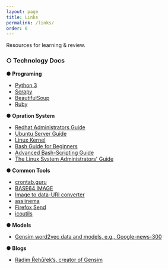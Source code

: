 ```yaml
---
layout: page
title: Links
permalink: /links/
order: 0
---
```


Resources for learning &amp; review.

### ○ Technology Docs

__● Programing__
* [Python 3](https://docs.python.org/3/)
* [Scrapy](https://docs.scrapy.org)
* [BeautifulSoup](https://www.crummy.com/software/BeautifulSoup/bs4/doc/)
* [Ruby](http://ruby-doc.org/)

__● Opration System__

* [Redhat Administrators Guide](https://access.redhat.com/documentation/en-us/red_hat_enterprise_linux/7/html/system_administrators_guide/)
* [Ubuntu Server Guide](https://help.ubuntu.com/lts/serverguide/index.html.en)
* [Linux Kernel](https://www.kernel.org/doc/html/latest/)
* [Bash Guide for Beginners](http://tldp.org/LDP/Bash-Beginners-Guide/html/index.html)
* [Advanced Bash-Scripting Guide](http://tldp.org/LDP/abs/html/index.html)
* [The Linux System Administrators' Guide](http://tldp.org/LDP/sag/html/index.html)


__● Common Tools__

* [crontab.guru](https://crontab.guru)
* [BASE64 IMAGE](https://www.base64-image.de/)
* [Image to data-URI converter](https://websemantics.uk/tools/image-to-data-uri-converter/)
* [assiinema](https://asciinema.org/)
* [Firefox Send](https://send.firefox.com/)
* [icoutils](https://www.nongnu.org/icoutils/)

__● Models__

* [Gensim word2vec data and models, e.g., Google-news-300](https://github.com/RaRe-Technologies/gensim-data)

__● Blogs__

* [Radim Řehůřek’s, creator of Gensim](https://rare-technologies.com/author/radim/)


